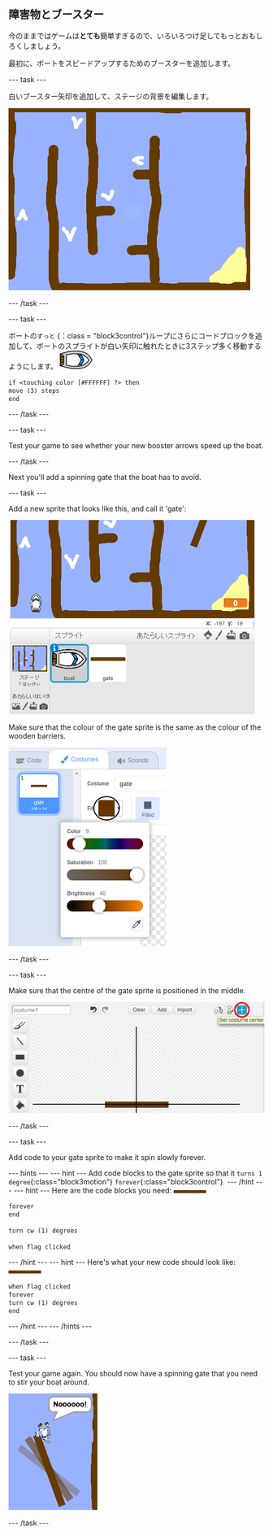 ## 障害物とブースター

今のままではゲームは**とても**簡単すぎるので、いろいろつけ足してもっとおもしろくしましょう。

最初に、ボートをスピードアップするためのブースターを追加します。

\--- task \---

白いブースター矢印を追加して、ステージの背景を編集します。

![screenshot](images/boat-boost.png)

\--- /task \---

\--- task \---

ボートの`ずっと` {：class = "block3control"}ループにさらにコードブロックを追加して、ボートのスプライトが白い矢印に触れたときに3ステップ多く移動するようにします。 ![boat-sprite](images/boat_resize.png)

```blocks3
if <touching color [#FFFFFF] ?> then
move (3) steps
end
```

\--- /task \---

\--- task \---

Test your game to see whether your new booster arrows speed up the boat.

\--- /task \---

Next you'll add a spinning gate that the boat has to avoid.

\--- task \---

Add a new sprite that looks like this, and call it 'gate':

![スクリーンショット](images/boat-gate.png)

Make sure that the colour of the gate sprite is the same as the colour of the wooden barriers.

![screenshot](images/brown-hsv.png)

\--- /task \---

\--- task \---

Make sure that the centre of the gate sprite is positioned in the middle.

![screenshot](images/boat-center.png)

\--- /task \---

\--- task \---

Add code to your gate sprite to make it spin slowly forever.

\--- hints \--- \--- hint \--- Add code blocks to the gate sprite so that it `turns 1 degree`{:class="block3motion"} `forever`{:class="block3control"}. \--- /hint \--- \--- hint \--- Here are the code blocks you need: ![gate](images/gate.png)

```blocks3
forever
end

turn cw (1) degrees

when flag clicked
```

\--- /hint \--- \--- hint \--- Here's what your new code should look like: ![gate](images/gate.png)

```blocks3
when flag clicked
forever
turn cw (1) degrees
end
```

\--- /hint \--- \--- /hints \---

\--- /task \---

\--- task \---

Test your game again. You should now have a spinning gate that you need to stir your boat around.

![screenshot](images/boat-gate-test.png)

\--- /task \---